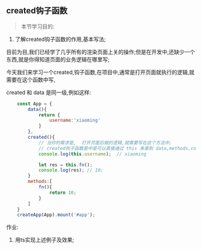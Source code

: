 ## created钩子函数

> 本节学习目的:
1. 了解created钩子函数的作用,基本写法;

目前为目,我们已经学了几乎所有的渲染页面上关的操作;但是在开发中,还缺少一个东西,就是你得知道页面的业务逻辑在哪里写;

今天我们来学习一个created,钩子函数,在项目中,通常是打开页面就执行的逻辑,就需要在这个函数中写,

created 和 data 是同一级,例如这样:

```javascript
    const App = {
        data(){
            return {
                username:'xiaoming'
            }
        },
        created(){
            // 当你的需求是,  打开页面后做的逻辑,就需要写在这个方法中;
            // created钩子函数是中是可以直接通过 this 来拿到 data,methods,computed中的值的
            console.log(this.username);  // xiaoming

            let res = this.fn(); 
            console.log(res); // 10;
        }
        methods:[
            fn(){
                return 10;
            }
        ]
    }
    createApp(App).mount('#app');
```

作业:
1. 用ts实现上述例子及效果;
